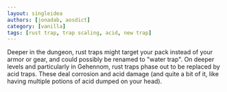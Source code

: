 ```yaml
---
layout: singleidea
authors: [jonadab, aosdict]
category: [vanilla]
tags: [rust trap, trap scaling, acid, new trap]
---
```

Deeper in the dungeon, rust traps might target your pack instead of your armor
or gear, and could possibly be renamed to "water trap". On deeper levels and
particularly in Gehennom, rust traps phase out to be replaced by acid traps.
These deal corrosion and acid damage (and quite a bit of it, like having
multiple potions of acid dumped on your head).
